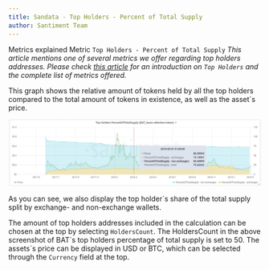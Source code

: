 ```yaml
---
title: Sandata - Top Holders - Percent of Total Supply
author: Santiment Team
---
```


Metrics explained
Metric `Top Holders - Percent of Total Supply`
*This article mentions one of several metrics we offer regarding top
holders addresses. Please check* [*this
article*](/sandata/metrics/top-holders)
*for an introduction on `Top Holders` and the complete list of metrics
offered.*

This graph shows the relative amount of tokens held by all the top
holders compared to the total amount of tokens in existence, as well as
the asset`s price.

![](31_top_holders_percentof.png)

As you can see, we also display the top holder`s share of the total
supply split by exchange- and non-exchange wallets.

The amount of top holders addresses included in the calculation can be
chosen at the top by selecting `HoldersCount`. The HoldersCount in the
above screenshot of BAT\`s top holders percentage of total supply is set
to 50.
The assets\`s price can be displayed in USD or BTC, which can be
selected through the `Currency` field at the top.
